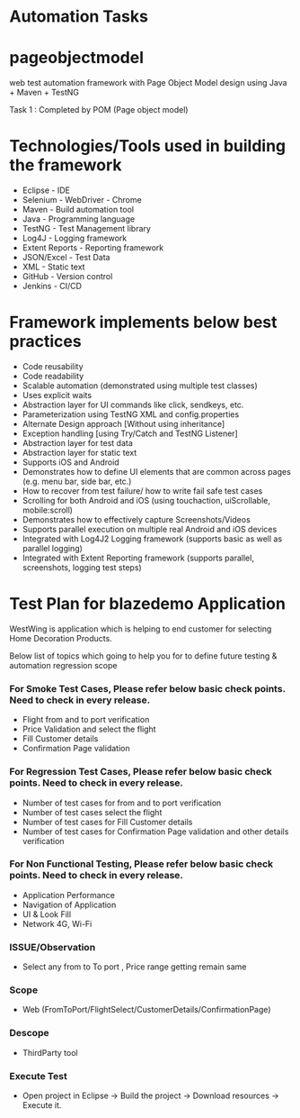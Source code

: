 # Automation Tasks
# pageobjectmodel
web test automation framework with Page Object Model design using Java + Maven + TestNG

Task 1 : Completed by POM (Page object model)

Technologies/Tools used in building the framework
=================================================
- Eclipse - IDE
- Selenium - WebDriver - Chrome
- Maven - Build automation tool
- Java - Programming language
- TestNG - Test Management library
- Log4J - Logging framework
- Extent Reports - Reporting framework
- JSON/Excel - Test Data
- XML - Static text
- GitHub - Version control
- Jenkins - CI/CD

Framework implements below best practices
=========================================
- Code reusability
- Code readability
- Scalable automation (demonstrated using multiple test classes)
- Uses explicit waits
- Abstraction layer for UI commands like click, sendkeys, etc.
- Parameterization using TestNG XML and config.properties
- Alternate Design approach [Without using inheritance]
- Exception handling [using Try/Catch and TestNG Listener]
- Abstraction layer for test data
- Abstraction layer for static text
- Supports iOS and Android
- Demonstrates how to define UI elements that are common across pages (e.g. menu bar, side bar, etc.)
- How to recover from test failure/ how to write fail safe test cases
- Scrolling for both Android and iOS (using touchaction, uiScrollable, mobile:scroll)
- Demonstrates how to effectively capture Screenshots/Videos
- Supports parallel execution on multiple real Android and iOS devices
- Integrated with Log4J2 Logging framework (supports basic as well as parallel logging)
- Integrated with Extent Reporting framework (supports parallel, screenshots, logging test steps)


# Test Plan for blazedemo Application
WestWing is application which is helping to end customer for selecting Home Decoration Products.

Below list of topics which going to help you for to define future testing & automation regression scope 


### For Smoke Test Cases, Please refer below basic check points. Need to check in every release.
   
* Flight from and to port verification
* Price Validation and select the flight
* Fill Customer details
* Confirmation Page validation


### For Regression Test Cases, Please refer below basic check points. Need to check in every release.


- Number of test cases for from and to port verification
- Number of test cases  select the flight
- Number of test cases for Fill Customer details
- Number of test cases for Confirmation Page validation and other details verification


### For Non Functional Testing, Please refer below basic check points. Need to check in every release.

- Application Performance
- Navigation of Application
- UI & Look Fill
- Network 4G, Wi-Fi 


### ISSUE/Observation

- Select any from to To port , Price range getting remain same


### Scope

- Web (FromToPort/FlightSelect/CustomerDetails/ConfirmationPage)

### Descope

- ThirdParty tool

### Execute Test

- Open project in Eclipse -> Build the project -> Download resources -> Execute it.
 




